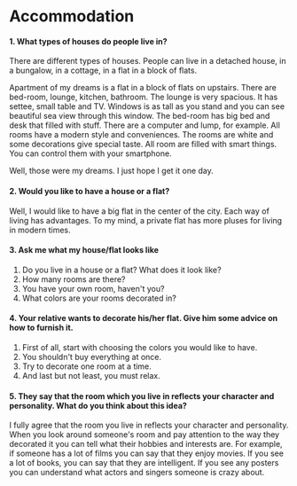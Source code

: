 # Accommodation

#### 1. What types of houses do people live in?

There are different types of houses. People can live in a detached house, in a bungalow, in a cottage, in a flat in a block of flats.

Apartment of my dreams is a flat in a block of flats on upstairs. There are bed-room, lounge, kitchen, bathroom. The lounge is very spacious. It has settee, small table and TV. Windows is as tall as you stand and you can see beautiful sea view through this window. The bed-room has big bed and desk that filled with stuff. There are a computer and lump, for example. All rooms have a modern style and conveniences. The rooms are white and some decorations give special taste. All room are filled with smart things. You can control them with your smartphone.

Well, those were my dreams. I just hope I get it one day.

#### 2. Would you like to have a house or a flat? 

Well, I would like to have a big flat in the center of the city. Each way of living has advantages. To my mind, a private flat has more pluses for living in modern times.

#### 3. Ask me what my house/flat looks like

1. Do you live in a house or a flat? What does it look like?
2. How many rooms are there?
3. You have your own room, haven't you?
4. What colors are your rooms decorated in?

#### 4. Your relative wants to decorate his/her flat. Give him some advice on how to furnish it.

1. First of all, start with choosing the colors you would like to have.
2. You shouldn't  buy everything at once.
3. Try to decorate one room at a time.
4. And last but not least, you must relax.

#### 5.  They say that the room which you live in reflects your character and personality. What do you think about this idea?

I fully agree that the room you live in reflects your character and personality. When you look around someone's room and pay attention to the way they decorated it you can tell what their hobbies and interests are. For example, if someone has a lot of films you can say that they enjoy movies. If you see a lot of books, you can say that they are intelligent. If you see any posters you can understand what actors and singers someone is crazy about.
